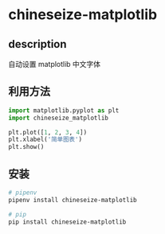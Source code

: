 
# chineseize-matplotlib

## description
自动设置 matplotlib 中文字体

## 利用方法

```python
import matplotlib.pyplot as plt
import chineseize_matplotlib

plt.plot([1, 2, 3, 4])
plt.xlabel('简单图表')
plt.show()
```


## 安装
```sh
# pipenv
pipenv install chineseize-matplotlib

# pip
pip install chineseize-matplotlib
```
